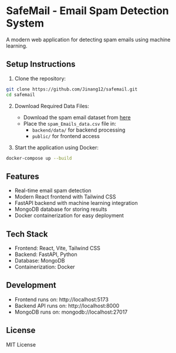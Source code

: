 # SafeMail - Email Spam Detection System

A modern web application for detecting spam emails using machine learning.

## Setup Instructions

1. Clone the repository:
```bash
git clone https://github.com/Jinang12/safemail.git
cd safemail
```

2. Download Required Data Files:
   - Download the spam email dataset from [here](https://www.kaggle.com/datasets/balaka18/email-spam-classification-dataset-csv)
   - Place the `spam_Emails_data.csv` file in:
     - `backend/data/` for backend processing
     - `public/` for frontend access

3. Start the application using Docker:
```bash
docker-compose up --build
```

## Features

- Real-time email spam detection
- Modern React frontend with Tailwind CSS
- FastAPI backend with machine learning integration
- MongoDB database for storing results
- Docker containerization for easy deployment

## Tech Stack

- Frontend: React, Vite, Tailwind CSS
- Backend: FastAPI, Python
- Database: MongoDB
- Containerization: Docker

## Development

- Frontend runs on: http://localhost:5173
- Backend API runs on: http://localhost:8000
- MongoDB runs on: mongodb://localhost:27017

## License

MIT License
